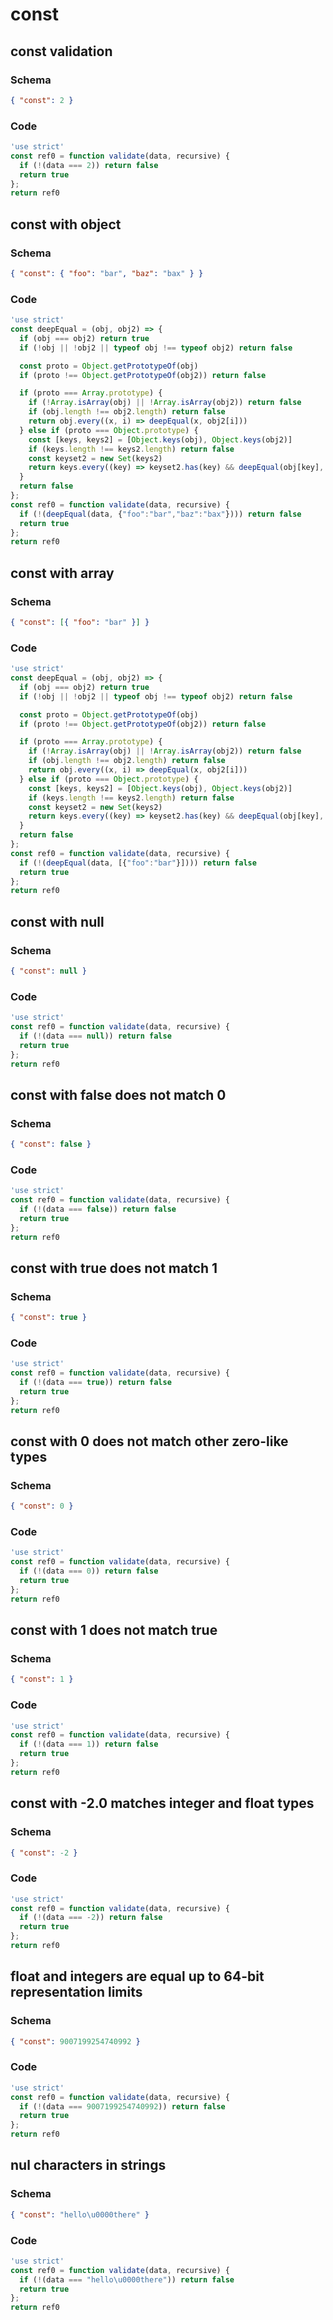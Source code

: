 # const

## const validation

### Schema

```json
{ "const": 2 }
```

### Code

```js
'use strict'
const ref0 = function validate(data, recursive) {
  if (!(data === 2)) return false
  return true
};
return ref0
```


## const with object

### Schema

```json
{ "const": { "foo": "bar", "baz": "bax" } }
```

### Code

```js
'use strict'
const deepEqual = (obj, obj2) => {
  if (obj === obj2) return true
  if (!obj || !obj2 || typeof obj !== typeof obj2) return false

  const proto = Object.getPrototypeOf(obj)
  if (proto !== Object.getPrototypeOf(obj2)) return false

  if (proto === Array.prototype) {
    if (!Array.isArray(obj) || !Array.isArray(obj2)) return false
    if (obj.length !== obj2.length) return false
    return obj.every((x, i) => deepEqual(x, obj2[i]))
  } else if (proto === Object.prototype) {
    const [keys, keys2] = [Object.keys(obj), Object.keys(obj2)]
    if (keys.length !== keys2.length) return false
    const keyset2 = new Set(keys2)
    return keys.every((key) => keyset2.has(key) && deepEqual(obj[key], obj2[key]))
  }
  return false
};
const ref0 = function validate(data, recursive) {
  if (!(deepEqual(data, {"foo":"bar","baz":"bax"}))) return false
  return true
};
return ref0
```


## const with array

### Schema

```json
{ "const": [{ "foo": "bar" }] }
```

### Code

```js
'use strict'
const deepEqual = (obj, obj2) => {
  if (obj === obj2) return true
  if (!obj || !obj2 || typeof obj !== typeof obj2) return false

  const proto = Object.getPrototypeOf(obj)
  if (proto !== Object.getPrototypeOf(obj2)) return false

  if (proto === Array.prototype) {
    if (!Array.isArray(obj) || !Array.isArray(obj2)) return false
    if (obj.length !== obj2.length) return false
    return obj.every((x, i) => deepEqual(x, obj2[i]))
  } else if (proto === Object.prototype) {
    const [keys, keys2] = [Object.keys(obj), Object.keys(obj2)]
    if (keys.length !== keys2.length) return false
    const keyset2 = new Set(keys2)
    return keys.every((key) => keyset2.has(key) && deepEqual(obj[key], obj2[key]))
  }
  return false
};
const ref0 = function validate(data, recursive) {
  if (!(deepEqual(data, [{"foo":"bar"}]))) return false
  return true
};
return ref0
```


## const with null

### Schema

```json
{ "const": null }
```

### Code

```js
'use strict'
const ref0 = function validate(data, recursive) {
  if (!(data === null)) return false
  return true
};
return ref0
```


## const with false does not match 0

### Schema

```json
{ "const": false }
```

### Code

```js
'use strict'
const ref0 = function validate(data, recursive) {
  if (!(data === false)) return false
  return true
};
return ref0
```


## const with true does not match 1

### Schema

```json
{ "const": true }
```

### Code

```js
'use strict'
const ref0 = function validate(data, recursive) {
  if (!(data === true)) return false
  return true
};
return ref0
```


## const with 0 does not match other zero-like types

### Schema

```json
{ "const": 0 }
```

### Code

```js
'use strict'
const ref0 = function validate(data, recursive) {
  if (!(data === 0)) return false
  return true
};
return ref0
```


## const with 1 does not match true

### Schema

```json
{ "const": 1 }
```

### Code

```js
'use strict'
const ref0 = function validate(data, recursive) {
  if (!(data === 1)) return false
  return true
};
return ref0
```


## const with -2.0 matches integer and float types

### Schema

```json
{ "const": -2 }
```

### Code

```js
'use strict'
const ref0 = function validate(data, recursive) {
  if (!(data === -2)) return false
  return true
};
return ref0
```


## float and integers are equal up to 64-bit representation limits

### Schema

```json
{ "const": 9007199254740992 }
```

### Code

```js
'use strict'
const ref0 = function validate(data, recursive) {
  if (!(data === 9007199254740992)) return false
  return true
};
return ref0
```


## nul characters in strings

### Schema

```json
{ "const": "hello\u0000there" }
```

### Code

```js
'use strict'
const ref0 = function validate(data, recursive) {
  if (!(data === "hello\u0000there")) return false
  return true
};
return ref0
```

